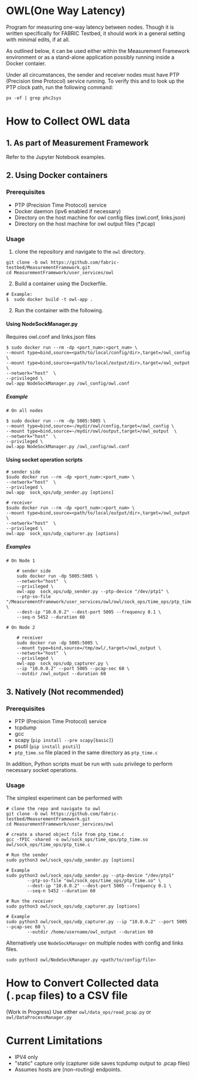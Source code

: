 # OWL(One Way Latency)

Program for measuring one-way latency between nodes. Though it is written 
specifically for FABRIC Testbed, it should work in a general setting with 
minimal edits, if at all.

As outlined below, it can be used either within the Measurement Framework
environment or as a stand-alone application possibly running inside a Docker
contaier.

Under all circumstances, the sender and receiver nodes must have PTP (Precision
time Protocol) service running. To verify this and to look up the PTP clock path, 
run the following command:

```
px -ef | grep phc2sys
```


# How to Collect OWL data

## 1. As part of Measurement Framework

Refer to the Jupyter Notebook examples.


## 2. Using Docker containers

### Prerequisites

- PTP (Precision Time Protocol) service
- Docker daemon (ipv6 enabled if necessary)
- Directory on the host machine for owl config files (owl.conf, links.json)
- Directory on the host machine for owl output files (\*.pcap)

### Usage

1. clone the repository and navigate to the `owl` directory.

```
git clone -b owl https://github.com/fabric-testbed/MeasurementFramework.git
cd MeasurementFramework/user_services/owl
```

2. Build a container using the Dockerfile. 

```
# Example:
$  sudo docker build -t owl-app .
```

2. Run the container with the following.


#### Using NodeSockManager.py

Requires owl.conf and links.json files

```
$ sudo docker run --rm -dp <port_num>:<port_num> \
--mount type=bind,source=<path/to/local/config/dir>,target=/owl_config \
--mount type=bind,source=<path/to/local/output/dir>,target=/owl_output  \
--network="host"  \
--privileged \
owl-app NodeSockManager.py /owl_config/owl.conf
```

##### Example

```
# On all nodes

$ sudo docker run --rm -dp 5005:5005 \
--mount type=bind,source=~/mydir/owl/config,target=/owl_config \
--mount type=bind,source=~/mydir/owl/output,target=/owl_output  \
--network="host"  \
--privileged \
owl-app NodeSockManager.py /owl_config/owl.conf

```

#### Using socket operation scripts

```
# sender side
$sudo docker run --rm -dp <port_num>:<port_num> \
--network="host"  \
--privileged \
owl-app  sock_ops/udp_sender.py [options]

# receiver 
$sudo docker run --rm -dp <port_num>:<port_num> \
--mount type=bind,source=<path/to/local/output/dir>,target=/owl_output \
--network="host"  \
--privileged \
owl-app  sock_ops/udp_capturer.py [options]
```

##### Examples

```
# On Node 1

    # sender side
    sudo docker run -dp 5005:5005 \
    --network="host"  \
    --privileged \
    owl-app  sock_ops/udp_sender.py --ptp-device "/dev/ptp1" \
    --ptp-so-file "/MeasurementFramework/user_services/owl/owl/sock_ops/time_ops/ptp_time.so" \
    --dest-ip "10.0.0.2" --dest-port 5005 --frequency 0.1 \
    --seq-n 5452 --duration 60

# On Node 2

    # receiver
    sudo docker run -dp 5005:5005 \
    --mount type=bind,source=/tmp/owl/,target=/owl_output \
    --network="host"  \
    --privileged \
    owl-app  sock_ops/udp_capturer.py \
    --ip "10.0.0.2" --port 5005 --pcap-sec 60 \
    --outdir /owl_output --duration 60
```



## 3. Natively (Not recommended)

### Prerequisites
- PTP (Precision Time Protocol) service 
- tcpdump
- gcc
- scapy (`pip install --pre scapy[basic]`)
- psutil (`pip install psutil`)
- `ptp_time.so` file placed in the same directory as `ptp_time.c`

In addition, Python scripts must be run with `sudo` privilege to perform 
necessary socket operations.

### Usage

The simplest experiment can be performed with 

```
# clone the repo and navigate to owl
git clone -b owl https://github.com/fabric-testbed/MeasurementFramework.git
cd MeasurementFramework/user_services/owl

# create a shared object file from ptp_time.c
gcc -fPIC -shared -o owl/sock_ops/time_ops/ptp_time.so owl/sock_ops/time_ops/ptp_time.c

# Run the sender 
sudo python3 owl/sock_ops/udp_sender.py [options]

# Example
sudo python3 owl/sock_ops/udp_sender.py --ptp-device "/dev/ptp1" 
		--ptp-so-file "owl/sock_ops/time_ops/ptp_time.so" \
	 	--dest-ip "10.0.0.2" --dest-port 5005 --frequency 0.1 \
		--seq-n 5452 --duration 60

# Run the receiver
sudo python3 owl/sock_ops/udp_capturer.py [options]

# Example
sudo python3 owl/sock_ops/udp_capturer.py --ip "10.0.0.2" --port 5005 --pcap-sec 60 \
		--outdir /home/username/owl_output --duration 60
```

Alternatively use `NodeSockManager` on multiple nodes with config and links files.

```
sudo python3 owl/NodeSockManager.py <path/to/config/file>
```

# How to Convert Collected data (`.pcap` files) to a CSV file  

(Work in Progress)
Use either `owl/data_ops/read_pcap.py` or `owl/DataProcessManager.py`



# Current Limitations
- IPV4 only
- "static" capture only (capturer side saves tcpdump output to .pcap files)
- Assumes hosts are (non-routing) endpoints.


